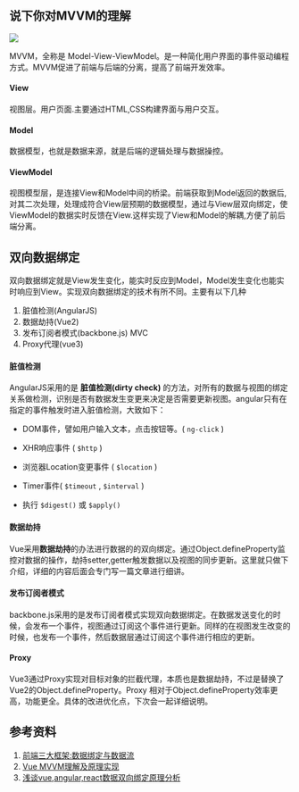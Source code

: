 ## 说下你对MVVM的理解

![](https://p1-jj.byteimg.com/tos-cn-i-t2oaga2asx/gold-user-assets/2019/8/19/16ca75871ec53fba~tplv-t2oaga2asx-watermark.awebp)

MVVM，全称是 Model-View-ViewModel。是一种简化用户界面的事件驱动编程方式。MVVM促进了前端与后端的分离，提高了前端开发效率。

#### View

视图层。用户页面.主要通过HTML,CSS构建界面与用户交互。

#### Model

数据模型，也就是数据来源，就是后端的逻辑处理与数据操控。

#### ViewModel

视图模型层，是连接View和Model中间的桥梁。前端获取到Model返回的数据后,对其二次处理，处理成符合View层预期的数据模型，通过与View层双向绑定，使ViewModel的数据实时反馈在View.这样实现了View和Model的解耦,方便了前后端分离。

## 双向数据绑定

双向数据绑定就是View发生变化，能实时反应到Model，Model发生变化也能实时响应到View。实现双向数据绑定的技术有所不同。主要有以下几种

1. 脏值检测(AngularJS)
2. 数据劫持(Vue2)
3. 发布订阅者模式(backbone.js) MVC
4. Proxy代理(vue3)

#### 脏值检测

AngularJS采用的是 **脏值检测(dirty check)** 的方法，对所有的数据与视图的绑定关系做检测，识别是否有数据发生变更来决定是否需要更新视图。angular只有在指定的事件触发时进入脏值检测，大致如下：

- DOM事件，譬如用户输入文本，点击按钮等。( `ng-click` )

- XHR响应事件 ( `$http` )
- 浏览器Location变更事件 ( `$location` )
- Timer事件( `$timeout` , `$interval` )
- 执行 `$digest()` 或 `$apply()`

#### 数据劫持

Vue采用**数据劫持**的办法进行数据的的双向绑定。通过Object.defineProperty监控对数据的操作，劫持setter,getter触发数据以及视图的同步更新。这里就只做下介绍，详细的内容后面会专门写一篇文章进行细讲。

#### 发布订阅者模式

backbone.js采用的是发布订阅者模式实现双向数据绑定。在数据发送变化的时候，会发布一个事件，视图通过订阅这个事件进行更新。同样的在视图发生改变的时候，也发布一个事件，然后数据层通过订阅这个事件进行相应的更新。

#### Proxy

Vue3通过Proxy实现对目标对象的拦截代理，本质也是数据劫持，不过是替换了Vue2的Object.defineProperty。Proxy 相对于Object.defineProperty效率更高，功能更全。具体的改进优化点，下次会一起详细说明。



## 参考资料

1.  [前端三大框架:数据绑定与数据流](https://segmentfault.com/a/1190000039253156)
2. [Vue MVVM理解及原理实现](https://juejin.cn/post/6844903929298288647)
3. [浅谈vue,angular,react数据双向绑定原理分析](https://www.yisu.com/zixun/184099.html)

